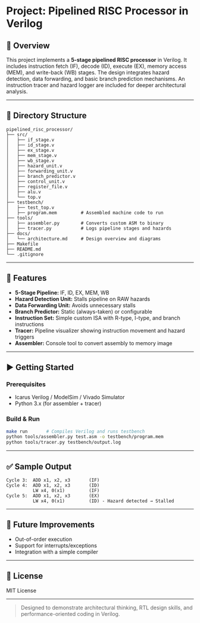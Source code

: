 Project: Pipelined RISC Processor in Verilog
=================================================

## 🧠 Overview
This project implements a **5-stage pipelined RISC processor** in Verilog. It includes instruction fetch (IF), decode (ID), execute (EX), memory access (MEM), and write-back (WB) stages. The design integrates hazard detection, data forwarding, and basic branch prediction mechanisms. An instruction tracer and hazard logger are included for deeper architectural analysis.

---

## 📁 Directory Structure
```
pipelined_risc_processor/
├── src/
│   ├── if_stage.v
│   ├── id_stage.v
│   ├── ex_stage.v
│   ├── mem_stage.v
│   ├── wb_stage.v
│   ├── hazard_unit.v
│   ├── forwarding_unit.v
│   ├── branch_predictor.v
│   ├── control_unit.v
│   ├── register_file.v
│   ├── alu.v
│   └── top.v
├── testbench/
│   ├── test_top.v
│   ├── program.mem         # Assembled machine code to run
├── tools/
│   ├── assembler.py        # Converts custom ASM to binary
│   ├── tracer.py           # Logs pipeline stages and hazards
├── docs/
│   └── architecture.md     # Design overview and diagrams
├── Makefile
├── README.md
└── .gitignore
```

---

## 🔧 Features
- **5-Stage Pipeline:** IF, ID, EX, MEM, WB
- **Hazard Detection Unit:** Stalls pipeline on RAW hazards
- **Data Forwarding Unit:** Avoids unnecessary stalls
- **Branch Predictor:** Static (always-taken) or configurable
- **Instruction Set:** Simple custom ISA with R-type, I-type, and branch instructions
- **Tracer:** Pipeline visualizer showing instruction movement and hazard triggers
- **Assembler:** Console tool to convert assembly to memory image

---

## ▶️ Getting Started
### Prerequisites
- Icarus Verilog / ModelSim / Vivado Simulator
- Python 3.x (for assembler + tracer)

### Build & Run
```bash
make run       # Compiles Verilog and runs testbench
python tools/assembler.py test.asm -o testbench/program.mem
python tools/tracer.py testbench/output.log
```

---

## ✅ Sample Output
```
Cycle 3:  ADD x1, x2, x3       (IF)
Cycle 4:  ADD x1, x2, x3       (ID)
          LW x4, 0(x1)         (IF)
Cycle 5:  ADD x1, x2, x3       (EX)
          LW x4, 0(x1)         (ID) - Hazard detected → Stalled
```

---

## 🚀 Future Improvements
- Out-of-order execution
- Support for interrupts/exceptions
- Integration with a simple compiler

---

## 📜 License
MIT License

---

> Designed to demonstrate architectural thinking, RTL design skills, and performance-oriented coding in Verilog.
